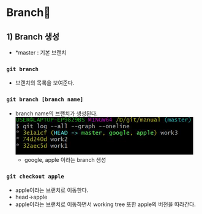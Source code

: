 # Branch🥦
## 1) Branch 생성 
- *master : 기본 브랜치 

### `git branch` 
- 브랜치의 목록을 보여준다.

### `git branch [branch name]`
- branch name의 브랜치가 생성된다.
    ![브랜치 생성](/Images/branch생성.JPG)
    - google, apple 이라는 branch 생성

### `git checkout apple`
- apple이라는 브랜치로 이동한다.
- head->apple
- apple이라는 브랜치로 이동하면서 working tree 또한 apple의 버전을 따라간다.